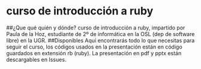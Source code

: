 # curso de introducción a ruby
##¿Que qué quién y dónde?
curso de introducción a ruby, impartido por Paula de la Hoz, estudiante de 2º de informática en la OSL (dep de software libre) en la UGR.
##Disponibles
Aquí encontrarás todo lo que necesitas para seguir el curso, los códigos usados en la presentación están en código guardados en extensión rb (ruby). La presentación en pdf y pptx están descargables en Issues. 

